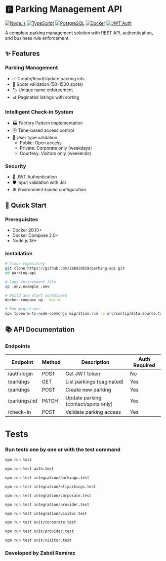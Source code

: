 # 🅿️ Parking Management API

[![Node.js](https://img.shields.io/badge/Node.js-18%2B-green)](https://nodejs.org/)
[![TypeScript](https://img.shields.io/badge/TypeScript-5%2B-blue)](https://www.typescriptlang.org/)
[![PostgreSQL](https://img.shields.io/badge/PostgreSQL-13%2B-blue)](https://www.postgresql.org/)
[![Docker](https://img.shields.io/badge/Docker-✓-blue)](https://www.docker.com/)
[![JWT Auth](https://img.shields.io/badge/JWT-Auth-orange)](https://jwt.io/)

A complete parking management solution with REST API, authentication, and business rule enforcement.

## ✨ Features

### Parking Management
- ✅ Create/Read/Update parking lots
- 🔢 Spots validation (50-1500 spots)
- 🏷️ Unique name enforcement
- 📊 Paginated listings with sorting

### Intelligent Check-in System
- 🏭 Factory Pattern implementation
- 🕒 Time-based access control
- 🚗 User type validation:
  - Public: Open access
  - Private: Corporate only (weekdays)
  - Courtesy: Visitors only (weekends)

### Security
- 🔐 JWT Authentication
- 🛡️ Input validation with Joi
- ⚙️ Environment-based configuration

## 🚀 Quick Start

### Prerequisites
- Docker 20.10+
- Docker Compose 2.0+
- Node.js 18+

### Installation
```bash
# Clone repository
git clone https://github.com/Zabdi0819/parking-api.git
cd parking-api

# Copy environment file
cp .env.example .env

# Build and start containers
docker-compose up --build

# Run migrations
npx typeorm-ts-node-commonjs migration:run -d src/config/data-source.ts
```

## 📚 API Documentation

### Endpoints

| Endpoint                | Method | Description                         | Auth Required |
|-------------------------|--------|-------------------------------------|---------------|
| /auth/login             | POST   | Get JWT token                       | No            |
| /parkings               | GET    | List parkings (paginated)           | Yes           |
| /parkings               | POST   | Create new parking                  | Yes           |
| /parkings/:id           | PATCH  | Update parking (contact/spots only) | Yes           |
| /check-in               | POST   | Validate parking access             | Yes           |

# Tests
### Run tests one by one or with the test command

```bash
npm run test

npm run test auth.test

npm run test integration/parkings.test

npm run test integration/allparkings.test

npm run test integration/corporate.test

npm run test integration/provider.test

npm run test integration/visitor.test

npm run test unit/corporate.test

npm run test unit/provider.test

npm run test unit/visitor.test
```

### Developed by Zabdi Ramírez

